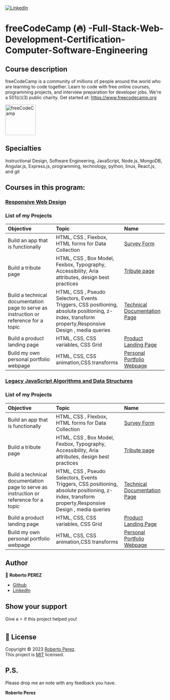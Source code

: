 <a href="https://www.linkedin.com/in/pejir/" target="_blank"><img src="https://img.shields.io/badge/LinkedIn-blue?style=flat&logo=linkedin&labelColor=blue" alt="LinkedIn" /></a>
# freeCodeCamp (🔥) -Full-Stack-Web-Development-Certification-Computer-Software-Engineering
 

## Course description

freeCodeCamp is a community of millions of people around the world who are learning to code together. Learn to code with free online courses, programming projects, and interview preparation for developer jobs. We're a 501(c)(3) public charity. Get started at: https://www.freecodecamp.org

<a href ="https://github.com/PeJiR/freeCodeCamp-Full-Stack-Web-Development-Certification-Computer-Software-Engineering/tree/main">
    <img src="https://media.licdn.com/dms/image/C4E0BAQGLKj3JHcof0w/company-logo_100_100/0/1630639684997/free_code_camp_logo?e=1720051200&amp;v=beta&amp;t=F-tTN1M2eWyeNoUGxWhQJrysRrQonck2PJJUxEpaf4c" loading="lazy" alt="freeCodeCamp" evi-   width="96" height="96">
  </a>

  
## Specialties
 
 Instructional Design, Software Engineering, JavaScript, Node.js, MongoDB, Angular.js, Express.js, programming, technology, python, linux, React.js, and git  


 
## Courses in this program:

### [Responsive Web Design](https://github.com/PeJiR/freeCodeCamp--Full-Stack-Web-Development-Certification-Computer-Software-Engineering/tree/main/Responsive%20Web%20Design)

### List of my Projects

| Objective | Topic            | Name                       |
| :--- | :--------------- | :------------------------- |
| Build an app that is functionally   | HTML, CSS , Flexbox, HTML forms for Data Collection |[Survey Form ](https://github.com/PeJiR/freeCodeCamp-Full-Stack-Web-Development-Certification-Computer-Software-Engineering/tree/main/Responsive%20Web%20Design/0.1.Certification%20Project_Survey%20Form)|
| Build a tribute page  | HTML, CSS , Box Model, Fexbox, Typography, Accessibility, Aria attributes, design best practices    | [Tribute page](https://github.com/PeJiR/freeCodeCamp--Full-Stack-Web-Development-Certification-Computer-Software-Engineering/tree/main/Responsive%20Web%20Design/0.2.Certification%20Project-Build%20a%20Tribute%20Page)             |
| Build a technical documentation page to serve as instruction or reference for a topic  | HTML, CSS , Pseudo Selectors, Events Triggers, CSS positioning, absolute positioning, z-index, transform property,Responsive Design , media queries     | [Technical Documentation Page](https://github.com/PeJiR/freeCodeCamp--Full-Stack-Web-Development-Certification-Computer-Software-Engineering/tree/main/Responsive%20Web%20Design/0.3.Certification_Project_Technical%20Documentation%20Page)             |
| Build a product landing page   | HTML, CSS, CSS variables, CSS Grid     | [Product Landing Page](https://github.com/PeJiR/freeCodeCamp--Full-Stack-Web-Development-Certification-Computer-Software-Engineering/tree/main/Responsive%20Web%20Design/0.4.Product%20Landing%20Page)             |
| Build my own personal portfolio webpage  |HTML, CSS, CSS animation,CSS transforms  | [Personal Portfolio Webpage](https://github.com/PeJiR/freeCodeCamp--Full-Stack-Web-Development-Certification-Computer-Software-Engineering/tree/main/Responsive%20Web%20Design/0.5%20Personal%20Portfolio%20Webpage)             |

### [Legacy JavaScript Algorithms and Data Structures](https://github.com/PeJiR/freeCodeCamp--Full-Stack-Web-Development-Certification-Computer-Software-Engineering/tree/main/Legacy%20JavaScript%20Algorithms%20and%20Data%20Structures)

### List of my Projects

| Objective | Topic            | Name                       |
| :--- | :--------------- | :------------------------- |
| Build an app that is functionally   | HTML, CSS , Flexbox, HTML forms for Data Collection |[Survey Form ](https://github.com/PeJiR/freeCodeCamp-Full-Stack-Web-Development-Certification-Computer-Software-Engineering/tree/main/Responsive%20Web%20Design/0.1.Certification%20Project_Survey%20Form)|
| Build a tribute page  | HTML, CSS , Box Model, Fexbox, Typography, Accessibility, Aria attributes, design best practices    | [Tribute page](https://github.com/PeJiR/freeCodeCamp--Full-Stack-Web-Development-Certification-Computer-Software-Engineering/tree/main/Responsive%20Web%20Design/0.2.Certification%20Project-Build%20a%20Tribute%20Page)             |
| Build a technical documentation page to serve as instruction or reference for a topic  | HTML, CSS , Pseudo Selectors, Events Triggers, CSS positioning, absolute positioning, z-index, transform property,Responsive Design , media queries     | [Technical Documentation Page](https://github.com/PeJiR/freeCodeCamp--Full-Stack-Web-Development-Certification-Computer-Software-Engineering/tree/main/Responsive%20Web%20Design/0.3.Certification_Project_Technical%20Documentation%20Page)             |
| Build a product landing page   | HTML, CSS, CSS variables, CSS Grid     | [Product Landing Page](https://github.com/PeJiR/freeCodeCamp--Full-Stack-Web-Development-Certification-Computer-Software-Engineering/tree/main/Responsive%20Web%20Design/0.4.Product%20Landing%20Page)             |
| Build my own personal portfolio webpage  |HTML, CSS, CSS animation,CSS transforms  | [Personal Portfolio Webpage](https://github.com/PeJiR/freeCodeCamp--Full-Stack-Web-Development-Certification-Computer-Software-Engineering/tree/main/Responsive%20Web%20Design/0.5%20Personal%20Portfolio%20Webpage)             |




## Author

👤 **Roberto PEREZ**

<!--- 
* [Website](https://pejir.github.io/robertoportfolio.io/ )
* [Twitter](https://twitter.com/pejir)--->
* [Github](https://github.com/pejir)
* [LinkedIn](https://linkedin.com/in/pejir)

<!---
## 🤝 Contributing

Contributions, issues and feature requests are welcome!<br />Feel free to check [issues page](pejir). You can also take a look at the [contributing guide](pejir).
---> 
 
## Show your support

Give a ⭐️ if this project helped you!

<!---
<a href="https://www.patreon.com/pejir">
  <img src="https://c5.patreon.com/external/logo/become_a_patron_button@2x.png" width="160">
</a>
--->

## 📝 License

Copyright © 2023 [Roberto Perez](https://github.com/PeJiR).<br />
This project is [MIT](https://opensource.org/license/mit/) licensed.


P.S.
------------

Please drop me an note with any feedback you have.

**Roberto Perez**
